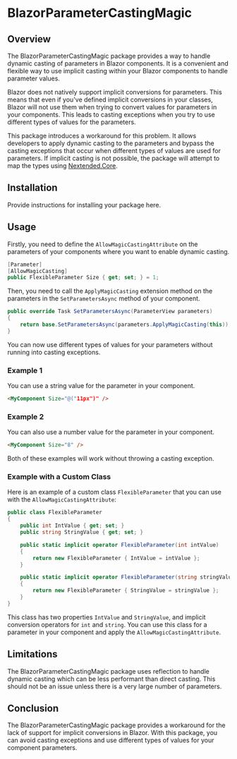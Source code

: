 # BlazorParameterCastingMagic

## Overview

The BlazorParameterCastingMagic package provides a way to handle dynamic casting of parameters in Blazor components. It is a convenient and flexible way to use implicit casting within your Blazor components to handle parameter values.

Blazor does not natively support implicit conversions for parameters. This means that even if you've defined implicit conversions in your classes, Blazor will not use them when trying to convert values for parameters in your components. This leads to casting exceptions when you try to use different types of values for the parameters.

This package introduces a workaround for this problem. It allows developers to apply dynamic casting to the parameters and bypass the casting exceptions that occur when different types of values are used for parameters. If implicit casting is not possible, the package will attempt to map the types using [Nextended.Core](https://www.nuget.org/packages/Nextended.Core/).

## Installation

Provide instructions for installing your package here.

## Usage

Firstly, you need to define the `AllowMagicCastingAttribute` on the parameters of your components where you want to enable dynamic casting. 

```csharp
[Parameter]
[AllowMagicCasting]
public FlexibleParameter Size { get; set; } = 1;
```

Then, you need to call the `ApplyMagicCasting` extension method on the parameters in the `SetParametersAsync` method of your component.

```csharp
public override Task SetParametersAsync(ParameterView parameters)
{           
    return base.SetParametersAsync(parameters.ApplyMagicCasting(this));
}
```

You can now use different types of values for your parameters without running into casting exceptions.

### Example 1

You can use a string value for the parameter in your component.

```html
<MyComponent Size="@("11px")" />
```

### Example 2

You can also use a number value for the parameter in your component.

```html
<MyComponent Size="8" />
```

Both of these examples will work without throwing a casting exception.

### Example with a Custom Class

Here is an example of a custom class `FlexibleParameter` that you can use with the `AllowMagicCastingAttribute`:

```csharp
public class FlexibleParameter
{
    public int IntValue { get; set; }
    public string StringValue { get; set; }

    public static implicit operator FlexibleParameter(int intValue)
    {
        return new FlexibleParameter { IntValue = intValue };
    }

    public static implicit operator FlexibleParameter(string stringValue)
    {
        return new FlexibleParameter { StringValue = stringValue };
    }
}
```

This class has two properties `IntValue` and `StringValue`, and implicit conversion operators for `int` and `string`. You can use this class for a parameter in your component and apply the `AllowMagicCastingAttribute`.

## Limitations

The BlazorParameterCastingMagic package uses reflection to handle dynamic casting which can be less performant than direct casting. This should not be an issue unless there is a very large number of parameters. 

## Conclusion

The BlazorParameterCastingMagic package provides a workaround for the lack of support for implicit conversions in Blazor. With this package, you can avoid casting exceptions and use different types of values for your component parameters. 
